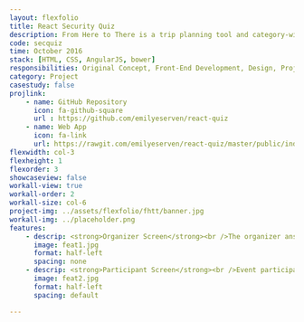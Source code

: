 ```yaml
---
layout: flexfolio
title: React Security Quiz
description: From Here to There is a trip planning tool and category-winning web app built during the 2016 New Haven Hackathon. It that allows users to easily plan and coordinate group activities (as long as the travel origin and destinations are train stations).
code: secquiz
time: October 2016
stack: [HTML, CSS, AngularJS, bower]
responsibilities: Original Concept, Front-End Development, Design, Project Management
category: Project
casestudy: false
projlink:
    - name: GitHub Repository
      icon: fa-github-square
      url : https://github.com/emilyeserven/react-quiz
    - name: Web App
      icon: fa-link
      url: https://rawgit.com/emilyeserven/react-quiz/master/public/index.html
flexwidth: col-3
flexheight: 1
flexorder: 3
showcaseview: false
workall-view: true
workall-order: 2
workall-size: col-6
project-img: ../assets/flexfolio/fhtt/banner.jpg
workall-img: ../placeholder.png
features:
    - descrip: <strong>Organizer Screen</strong><br />The organizer answers three questions about the event they're planning. These answers generate a URL that can be passed to any participant.
      image: feat1.jpg
      format: half-left
      spacing: none
    - descrip: <strong>Participant Screen</strong><br />Event participants get the link to a customized screen from the organizer. All they need to do is specify what train station they're coming from, and they'll get a short list of the best trains they can use to get to the event on time.
      image: feat2.jpg
      format: half-left
      spacing: default

---
```

